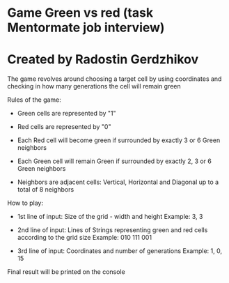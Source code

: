 # Game Green vs red (task Mentormate job interview)

# Created by Radostin Gerdzhikov

 
 The game revolves around choosing a target cell by using coordinates and checking in how many generations the cell will remain green
 
 Rules of the game:
 * Green cells are represented by "1"
 * Red cells are represented by "0"
 
 * Each Red cell will become green if surrounded by exactly 3 or 6 Green neighbors
 * Each Green cell will remain Green if surrounded by exactly 2, 3 or 6 Green neighbors
  - Neighbors are adjacent cells: Vertical, Horizontal and Diagonal up to a total of 8 neighbors
  
 How to play:
 * 1st line of input: Size of the grid - width and height
 Example: 3, 3
 
 * 2nd line of input: Lines of Strings representing green and red cells according to the grid size
 Example: 010
          111
          001
          
 * 3rd line of input: Coordinates and number of generations
 Example: 1, 0, 15
 
 Final result will be printed on the console
